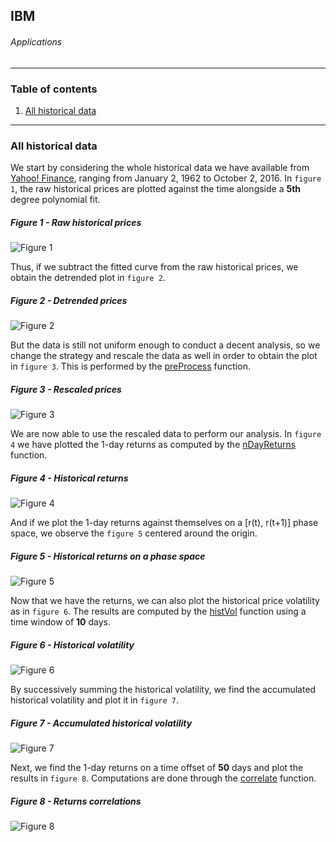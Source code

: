 ## IBM
###### Applications

---

### Table of contents

1. [All historical data](#all-historical-data)

---

### All historical data

We start by considering the whole historical data we have available from [Yahoo! Finance](https://finance.yahoo.com/quote/IBM?p=IBM), ranging from January 2, 1962 to October 2, 2016. In `figure 1`, the raw historical prices are plotted against the time alongside a **5th** degree polynomial fit.

##### Figure 1 - Raw historical prices
![Figure 1](images/fig1.png)

Thus, if we subtract the fitted curve from the raw historical prices, we obtain the detrended plot in `figure 2`.

##### Figure 2 - Detrended prices
![Figure 2](images/fig2.png)

But the data is still not uniform enough to conduct a decent analysis, so we change the strategy and rescale the data as well in order to obtain the plot in `figure 3`. This is performed by the [preProcess](https://github.com/joaocarmo/market-reconstruction/wiki/preProcess) function.

##### Figure 3 - Rescaled prices
![Figure 3](images/fig3.png)

We are now able to use the rescaled data to perform our analysis. In `figure 4` we have plotted the 1-day returns as computed by the [nDayReturns](https://github.com/joaocarmo/market-reconstruction/wiki/nDayReturns) function.

##### Figure 4 - Historical returns
![Figure 4](images/fig4.png)

And if we plot the 1-day returns against themselves on a [r(t), r(t+1)] phase space, we observe the `figure 5` centered around the origin.

##### Figure 5 - Historical returns on a phase space
![Figure 5](images/fig5.png)

Now that we have the returns, we can also plot the historical price volatility as in `figure 6`. The results are computed by the [histVol](https://github.com/joaocarmo/market-reconstruction/wiki/histVol) function using a time window of **10** days.

##### Figure 6 - Historical volatility
![Figure 6](images/fig6.png)

By successively summing the historical volatility, we find the accumulated historical volatility and plot it in `figure 7`.

##### Figure 7 - Accumulated historical volatility
![Figure 7](images/fig7.png)

Next, we find the 1-day returns on a time offset of **50** days and plot the results in `figure 8`. Computations are done through the [correlate](https://github.com/joaocarmo/market-reconstruction/wiki/correlate) function.

##### Figure 8 - Returns correlations
![Figure 8](images/fig8.png)
